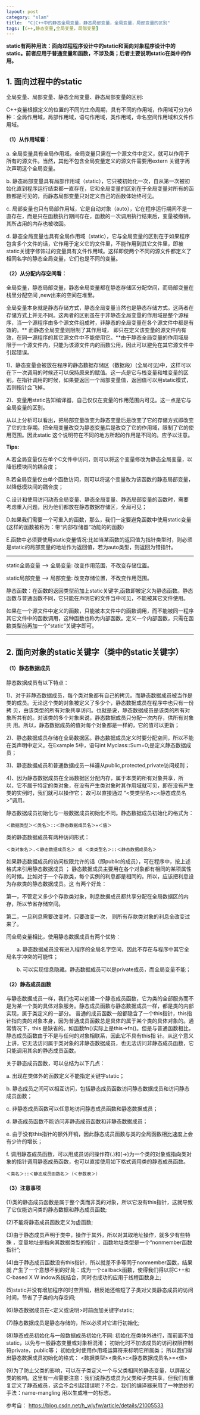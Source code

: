 ```yaml
---
layout: post
category: "slam"
title:  "C|C++中的静态全局变量，静态局部变量，全局变量，局部变量的区别"
tags: [C++,静态变量,全局变量，局部变量]
---
```


**static有两种用法：面向过程程序设计中的static和面向对象程序设计中的static。前者应用于普通变量和函数，不涉及类；后者主要说明static在类中的作用。**

## 1. 面向过程中的static

全局变量、局部变量、静态全局变量、静态局部变量的区别:

C++变量根据定义的位置的不同的生命周期，具有不同的作用域，作用域可分为6种：全局作用域，局部作用域，语句作用域，类作用域，命名空间作用域和文件作用域。

<!-- more -->

#### （1）从作用域看：

a. 全局变量具有全局作用域。全局变量只需在一个源文件中定义，就可以作用于所有的源文件。当然，其他不包含全局变量定义的源文件需要用extern 关键字再次声明这个全局变量。 

b. 静态局部变量具有局部作用域（static），它只被初始化一次，自从第一次被初始化直到程序运行结束都一直存在，它和全局变量的区别在于全局变量对所有的函数都是可见的，而静态局部变量只对定义自己的函数体始终可见。
 
c. 局部变量也只有局部作用域，它是自动对象（auto），它在程序运行期间不是一直存在，而是只在函数执行期间存在，函数的一次调用执行结束后，变量被撤销，其所占用的内存也被收回。 

d. 静态全局变量也具有全局作用域（static），它与全局变量的区别在于如果程序包含多个文件的话，它作用于定义它的文件里，不能作用到其它文件里，即被static关键字修饰过的变量具有文件作用域。这样即使两个不同的源文件都定义了相同名字的静态全局变量，它们也是不同的变量。 

#### （2）从分配内存空间看：

全局变量，静态局部变量，静态全局变量都在静态存储区分配空间，而局部变量在栈里分配空间 ,new出来的空间在堆里。

全局变量本身就是静态存储方式，静态全局变量当然也是静态存储方式。这两者在存储方式上并无不同。这两者的区别虽在于非静态全局变量的作用域是整个源程序，当一个源程序由多个源文件组成时，非静态的全局变量在各个源文件中都是有效的。** 而静态全局变量则限制了其作用域， 即只在定义该变量的源文件内有效，在同一源程序的其它源文件中不能使用它。**由于静态全局变量的作用域局限于一个源文件内，只能为该源文件内的函数公用，因此可以避免在其它源文件中引起错误。 

   1)、静态变量会被放在程序的静态数据存储区（数据段）(全局可见)中，这样可以在下一次调用的时候还可以保持原来的赋值。这一点是它与栈变量和堆变量的区别。在指针调用的时候，如果要返回一个局部变量值，返回值可以用static模式，否则指针会飞掉。

   2)、变量用static告知编译器，自己仅仅在变量的作用范围内可见。这一点是它与全局变量的区别。
 
从以上分析可以看出，把局部变量改变为静态变量后是改变了它的存储方式即改变了它的生存期。把全局变量改变为静态变量后是改变了它的作用域，限制了它的使用范围。因此static 这个说明符在不同的地方所起的作用是不同的。应予以注意。 

**Tips:**

   A.若全局变量仅在单个C文件中访问，则可以将这个变量修改为静态全局变量，以降低模块间的耦合度；

   B.若全局变量仅由单个函数访问，则可以将这个变量改为该函数的静态局部变量，以降低模块间的耦合度；

   C.设计和使用访问动态全局变量、静态全局变量、静态局部变量的函数时，需要考虑重入问题，因为他们都放在静态数据存储区，全局可见；

   D.如果我们需要一个可重入的函数，那么，我们一定要避免函数中使用static变量(这样的函数被称为：带“内部存储器”功能的的函数)

   E.函数中必须要使用static变量情况:比如当某函数的返回值为指针类型时，则必须是static的局部变量的地址作为返回值，若为auto类型，则返回为错指针。 


--------------------------------------------------------------------

static全局变量 --> 全局变量: 改变作用范围，不改变存储位置。

static局部变量 --> 局部变量: 改变存储位置，不改变作用范围。

静态函数：在函数的返回类型前加上static关键字,函数即被定义为静态函数。静态函数与普通函数不同，它只能在声明它的文件当中可见，不能被其它文件使用。 

如果在一个源文件中定义的函数，只能被本文件中的函数调用，而不能被同一程序其它文件中的函数调用，这种函数也称为内部函数。定义一个内部函数，只需在函数类型前再加一个“static”关键字即可。 

--------------------------------------------------------------------

## 2. 面向对象的static关键字（类中的static关键字） 

#### （1）静态数据成员 

静态数据成员有以下特点： 

1)、对于非静态数据成员，每个类对象都有自己的拷贝。而静态数据成员被当作是类的成员。无论这个类的对象被定义了多少个，静态数据成员在程序中也只有一份拷 贝，由该类型的所有对象共享访问。也就是说，静态数据成员是该类的所有对象所共有的。对该类的多个对象来说，静态数据成员只分配一次内存，供所有对象共 用。所以，静态数据成员的值对每个对象都是一样的，它的值可以更新； 

2)、静态数据成员存储在全局数据区。静态数据成员定义时要分配空间，所以不能在类声明中定义。在Example 5中，语句int Myclass::Sum=0;是定义静态数据成员； 

3)、静态数据成员和普通数据成员一样遵从public,protected,private访问规则； 

4)、因为静态数据成员在全局数据区分配内存，属于本类的所有对象共享，所以，它不属于特定的类对象，在没有产生类对象时其作用域就可见，即在没有产生类的实例时，我们就可以操作它； 故可以直接通过 “<类类型名>::<静态成员名>”调用。

静态数据成员初始化与一般数据成员初始化不同。静态数据成员初始化的格式为： 

    ＜数据类型＞＜类名＞::＜静态数据成员名＞=＜值＞ 

类的静态数据成员有两种访问形式： 

    ＜类对象名＞.＜静态数据成员名＞ 或 ＜类类型名＞::＜静态数据成员名＞ 

如果静态数据成员的访问权限允许的话（即public的成员），可在程序中，按上述格式来引用静态数据成员 ； 
静态数据成员主要用在各个对象都有相同的某项属性的时候。比如对于一个存款类，每个实例的利息都是相同的。所以，应该把利息设为存款类的静态数据成员。这 有两个好处：

第一，不管定义多少个存款类对象，利息数据成员都共享分配在全局数据区的内存，所以节省存储空间。

第二，一旦利息需要改变时，只要改变一次， 则所有存款类对象的利息全改变过来了。

同全局变量相比，使用静态数据成员有两个优势： 

　　a. 静态数据成员没有进入程序的全局名字空间，因此不存在与程序中其它全局名字冲突的可能性；
 
　　b. 可以实现信息隐藏。静态数据成员可以是private成员，而全局变量不能； 

#### （2）静态成员函数 

与静态数据成员一样，我们也可以创建一个静态成员函数，它为类的全部服务而不是为某一个类的具体对象服务。静态成员函数与静态数据成员一样，都是类的内部 实现，属于类定义的一部分。 普通的成员函数一般都隐含了一个this指针，this指针指向类的对象本身，因为普通成员函数总是具体的属于某个类的具体对象的。通常情况下，this 是缺省的。如函数fn()实际上是this->fn()。但是与普通函数相比，静态成员函数由于不是与任何的对象相联系，因此它不具有this指 针。从这个意义上讲，它无法访问属于类对象的非静态数据成员，也无法访问非静态成员函数，它只能调用其余的静态成员函数。
 
关于静态成员函数，可以总结为以下几点： 

   a. 出现在类体外的函数定义不能指定关键字static； 

   b. 静态成员之间可以相互访问，包括静态成员函数访问静态数据成员和访问静态成员函数； 

   c. 非静态成员函数可以任意地访问静态成员函数和静态数据成员； 

   d. 静态成员函数不能访问非静态成员函数和非静态数据成员； 

   e. 由于没有this指针的额外开销，因此静态成员函数与类的全局函数相比速度上会有少许的增长；
 
   f. 调用静态成员函数，可以用成员访问操作符(.)和(->)为一个类的对象或指向类对象的指针调用静态成员函数，也可以直接使用如下格式调用类的静态成员函数。 

	＜类名＞::＜静态成员函数名＞（＜参数表＞） 


#### （3）注意事项

   (1)类的静态成员函数是属于整个类而非类的对象，所以它没有this指针，这就导致 
   了它仅能访问类的静态数据和静态成员函数;

   (2)不能将静态成员函数定义为虚函数;
 
   (3)由于静态成员声明于类中，操作于其外，所以对其取地址操作，就多少有些特殊 
   ，变量地址是指向其数据类型的指针 ，函数地址类型是一个“nonmember函数指针”;

   (4)由于静态成员函数没有this指针，所以就差不多等同于nonmember函数，结果就 
   产生了一个意想不到的好处：成为一个callback函数，使得我们得以将C++和C-based X W 
   indow系统结合，同时也成功的应用于线程函数身上;
 
   (5)static并没有增加程序的时空开销，相反她还缩短了子类对父类静态成员的访问 
   时间，节省了子类的内存空间;

   (6)静态数据成员在<定义或说明>时前面加关键字static;
 
   (7)静态数据成员是静态存储的，所以必须对它进行初始化;
 
   (8)静态成员初始化与一般数据成员初始化不同: 
   初始化在类体外进行，而前面不加static，以免与一般静态变量或对象相混淆； 
   初始化时不加该成员的访问权限控制符private，public等； 
   初始化时使用作用域运算符来标明它所属类； 
   所以我们得出静态数据成员初始化的格式： 
   <数据类型><类名>::<静态数据成员名>=<值> 

   (9)为了防止父类的影响，可以在子类定义一个与父类相同的静态变量，以屏蔽父类的影响。这里有一点需要注意：我们说静态成员为父类和子类共享，但我们有重复定义了静态成员，这会不会引起错误呢？不会，我们的编译器采用了一种绝妙的手法：name-mangling 用以生成唯一的标志。


参考自：  <https://blog.csdn.net/h_wlyfw/article/details/21005533>
